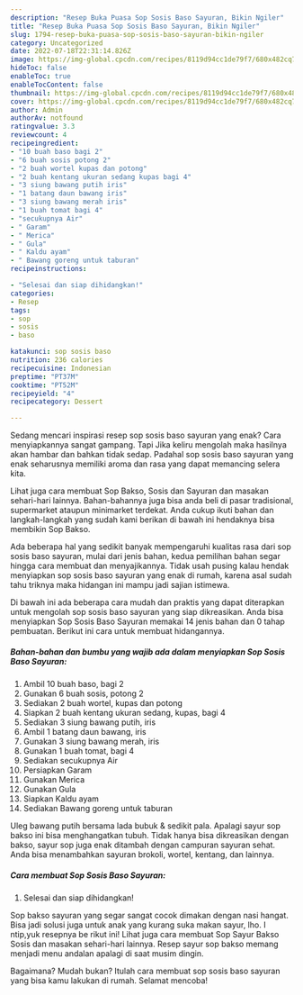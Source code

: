 ```yaml
---
description: "Resep Buka Puasa Sop Sosis Baso Sayuran, Bikin Ngiler"
title: "Resep Buka Puasa Sop Sosis Baso Sayuran, Bikin Ngiler"
slug: 1794-resep-buka-puasa-sop-sosis-baso-sayuran-bikin-ngiler
category: Uncategorized
date: 2022-07-18T22:31:14.826Z
image: https://img-global.cpcdn.com/recipes/8119d94cc1de79f7/680x482cq70/sop-sosis-baso-sayuran-foto-resep-utama.jpg
hideToc: false
enableToc: true
enableTocContent: false
thumbnail: https://img-global.cpcdn.com/recipes/8119d94cc1de79f7/680x482cq70/sop-sosis-baso-sayuran-foto-resep-utama.jpg
cover: https://img-global.cpcdn.com/recipes/8119d94cc1de79f7/680x482cq70/sop-sosis-baso-sayuran-foto-resep-utama.jpg
author: Admin
authorAv: notfound
ratingvalue: 3.3
reviewcount: 4
recipeingredient:
- "10 buah baso bagi 2"
- "6 buah sosis potong 2"
- "2 buah wortel kupas dan potong"
- "2 buah kentang ukuran sedang kupas bagi 4"
- "3 siung bawang putih iris"
- "1 batang daun bawang iris"
- "3 siung bawang merah iris"
- "1 buah tomat bagi 4"
- "secukupnya Air"
- " Garam"
- " Merica"
- " Gula"
- " Kaldu ayam"
- " Bawang goreng untuk taburan"
recipeinstructions:

- "Selesai dan siap dihidangkan!"
categories:
- Resep
tags:
- sop
- sosis
- baso

katakunci: sop sosis baso 
nutrition: 236 calories
recipecuisine: Indonesian
preptime: "PT37M"
cooktime: "PT52M"
recipeyield: "4"
recipecategory: Dessert

---
```



Sedang mencari inspirasi resep sop sosis baso sayuran yang enak? Cara menyiapkannya sangat gampang. Tapi Jika keliru mengolah maka hasilnya akan hambar dan bahkan tidak sedap. Padahal sop sosis baso sayuran yang enak seharusnya memiliki aroma dan rasa yang dapat memancing selera kita.


Lihat juga cara membuat Sop Bakso, Sosis dan Sayuran dan masakan sehari-hari lainnya. Bahan-bahannya juga bisa anda beli di pasar tradisional, supermarket ataupun minimarket terdekat. Anda cukup ikuti bahan dan langkah-langkah yang sudah kami berikan di bawah ini hendaknya bisa membikin Sop Bakso.

Ada beberapa hal yang sedikit banyak mempengaruhi kualitas rasa dari sop sosis baso sayuran, mulai dari jenis bahan, kedua pemilihan bahan segar hingga cara membuat dan menyajikannya. Tidak usah pusing kalau hendak menyiapkan sop sosis baso sayuran yang enak di rumah, karena asal sudah tahu triknya maka hidangan ini mampu jadi sajian istimewa.


Di bawah ini ada beberapa cara mudah dan praktis yang dapat diterapkan untuk mengolah sop sosis baso sayuran yang siap dikreasikan. Anda bisa menyiapkan Sop Sosis Baso Sayuran memakai 14 jenis bahan dan 0 tahap pembuatan. Berikut ini cara untuk membuat hidangannya.

<!--inarticleads1-->

##### Bahan-bahan dan bumbu yang wajib ada dalam menyiapkan Sop Sosis Baso Sayuran:

1. Ambil 10 buah baso, bagi 2
1. Gunakan 6 buah sosis, potong 2
1. Sediakan 2 buah wortel, kupas dan potong
1. Siapkan 2 buah kentang ukuran sedang, kupas, bagi 4
1. Sediakan 3 siung bawang putih, iris
1. Ambil 1 batang daun bawang, iris
1. Gunakan 3 siung bawang merah, iris
1. Gunakan 1 buah tomat, bagi 4
1. Sediakan secukupnya Air
1. Persiapkan  Garam
1. Gunakan  Merica
1. Gunakan  Gula
1. Siapkan  Kaldu ayam
1. Sediakan  Bawang goreng untuk taburan


Uleg bawang putih bersama lada bubuk &amp; sedikit pala. Apalagi sayur sop bakso ini bisa menghangatkan tubuh. Tidak hanya bisa dikreasikan dengan bakso, sayur sop juga enak ditambah dengan campuran sayuran sehat. Anda bisa menambahkan sayuran brokoli, wortel, kentang, dan lainnya. 

<!--inarticleads2-->

##### Cara membuat Sop Sosis Baso Sayuran:


1. Selesai dan siap dihidangkan!

Sop bakso sayuran yang segar sangat cocok dimakan dengan nasi hangat. Bisa jadi solusi juga untuk anak yang kurang suka makan sayur, lho. I ntip,yuk resepnya be rikut ini! Lihat juga cara membuat Sop Sayur Bakso Sosis dan masakan sehari-hari lainnya. Resep sayur sop bakso memang menjadi menu andalan apalagi di saat musim dingin. 

Bagaimana? Mudah bukan? Itulah cara membuat sop sosis baso sayuran yang bisa kamu lakukan di rumah. Selamat mencoba!
